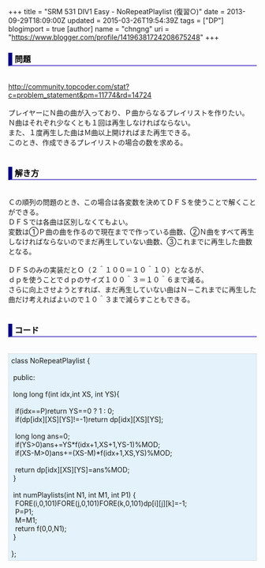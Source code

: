 +++
title = "SRM 531 DIV1 Easy - NoRepeatPlaylist (復習○)"
date = 2013-09-29T18:09:00Z
updated = 2015-03-26T19:54:39Z
tags = ["DP"]
blogimport = true 
[author]
	name = "chngng"
	uri = "https://www.blogger.com/profile/14196381724208675248"
+++

<div dir="ltr" style="text-align: left;" trbidi="on"><h3 style="border-bottom: 2px solid slateblue; border-left: 8px solid navy; color: black; padding: 0px 0px 1px 5px;">問題 </h3><br /><a href="http://community.topcoder.com/stat?c=problem_statement&amp;pm=11774&amp;rd=14724" target="_blank">http://community.topcoder.com/stat?c=problem_statement&amp;pm=11774&amp;rd=14724</a><br /><br />プレイヤーにＮ曲の曲が入っており、Ｐ曲からなるプレイリストを作りたい。<br />Ｎ曲はそれぞれ少なくとも１回は再生しなければならない。<br />また、１度再生した曲はＭ曲以上開ければまた再生できる。<br />このとき、作成できるプレイリストの場合の数を求める。<br /><br /><h3 style="border-bottom: 2px solid slateblue; border-left: 8px solid navy; color: black; padding: 0px 0px 1px 5px;">解き方 </h3><br />Ｃの順列の問題のとき、この場合は各変数を決めてＤＦＳを使うことで解くことができる。<br />ＤＦＳでは各曲は区別しなくてもよい。<br />変数は①Ｐ曲の曲を作るので現在までで作っている曲数、②Ｎ曲をすべて再生しなければならないのでまだ再生していない曲数、③これまでに再生した曲数となる。<br /><br />ＤＦＳのみの実装だとＯ（２＾１００＝１０＾１０）となるが、<br />ｄｐを使うことでｄｐのサイズ１００＾３＝１０＾６まで減る。<br />さらに向上させようとすれば、まだ再生していない曲はＮ－これまでに再生した曲だけ考えればよいので１０＾３まで減らすこともできる。<br /><br /><h3 style="border-bottom: 2px solid slateblue; border-left: 8px solid navy; color: black; padding: 0px 0px 1px 5px;">コード </h3><br /><div style="background-color: #e3f2fb; border: 1px dotted #CCCCCC; padding: 5px;">class NoRepeatPlaylist {<br /><br /><span class="Apple-tab-span" style="white-space: pre;"> </span>public:<br /><br /><span class="Apple-tab-span" style="white-space: pre;"> </span>long long f(int idx,int XS, int YS){<br /><br /><span class="Apple-tab-span" style="white-space: pre;">  </span>if(idx==P)return YS==0 ? 1 : 0;<br /><span class="Apple-tab-span" style="white-space: pre;">  </span>if(dp[idx][XS][YS]!=-1)return dp[idx][XS][YS];<br /><br /><span class="Apple-tab-span" style="white-space: pre;">  </span>long long ans=0;<br /><span class="Apple-tab-span" style="white-space: pre;">  </span>if(YS&gt;0)ans+=YS*f(idx+1,XS+1,YS-1)%MOD;<br /><span class="Apple-tab-span" style="white-space: pre;">  </span>if(XS-M&gt;0)ans+=(XS-M)*f(idx+1,XS,YS)%MOD;<br /><br /><span class="Apple-tab-span" style="white-space: pre;">  </span>return dp[idx][XS][YS]=ans%MOD;<br /><span class="Apple-tab-span" style="white-space: pre;"> </span>}<br /><br /><span class="Apple-tab-span" style="white-space: pre;"> </span>int numPlaylists(int N1, int M1, int P1) {<br /><span class="Apple-tab-span" style="white-space: pre;">  </span>FORE(i,0,101)FORE(j,0,101)FORE(k,0,101)dp[i][j][k]=-1;<br /><span class="Apple-tab-span" style="white-space: pre;">  </span>P=P1;<br /><span class="Apple-tab-span" style="white-space: pre;">  </span>M=M1;<br /><span class="Apple-tab-span" style="white-space: pre;">  </span>return f(0,0,N1);<br /><span class="Apple-tab-span" style="white-space: pre;"> </span>}<br /><br />};</div></div>

